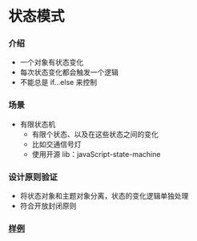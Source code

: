 # 状态模式
### 介绍
- 一个对象有状态变化
- 每次状态变化都会触发一个逻辑
- 不能总是 if...else 来控制

### 场景
- 有限状态机
    - 有限个状态、以及在这些状态之间的变化
    - 比如交通信号灯
    - 使用开源 lib：javaScript-state-machine

### 设计原则验证
- 将状态对象和主题对象分离，状态的变化逻辑单独处理
- 符合开放封闭原则

### [样例](https://github.com/liao123-git/Design_Pattern/blob/main/%E8%BF%AD%E4%BB%A3%E5%99%A8%E6%A8%A1%E5%BC%8F/src/index.js "样例")